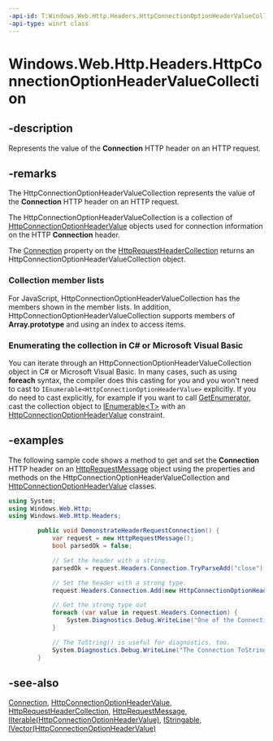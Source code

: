 ```yaml
---
-api-id: T:Windows.Web.Http.Headers.HttpConnectionOptionHeaderValueCollection
-api-type: winrt class
---
```


<!-- Class syntax.
public class HttpConnectionOptionHeaderValueCollection : Windows.Foundation.Collections.IIterable<Windows.Web.Http.Headers.HttpConnectionOptionHeaderValue>, Windows.Foundation.Collections.IVector<Windows.Web.Http.Headers.HttpConnectionOptionHeaderValue>, Windows.Foundation.IStringable, Windows.Web.Http.Headers.IHttpConnectionOptionHeaderValueCollection
-->

# Windows.Web.Http.Headers.HttpConnectionOptionHeaderValueCollection

## -description
Represents the value of the **Connection** HTTP header on an HTTP request.

## -remarks
The HttpConnectionOptionHeaderValueCollection represents the value of the **Connection** HTTP header on an HTTP request.

The HttpConnectionOptionHeaderValueCollection is a collection of [HttpConnectionOptionHeaderValue](httpconnectionoptionheadervalue.md) objects used for connection information on the HTTP **Connection** header.

The [Connection](httprequestheadercollection_connection.md) property on the [HttpRequestHeaderCollection](httprequestheadercollection.md) returns an HttpConnectionOptionHeaderValueCollection object.

### Collection member lists

For JavaScript, HttpConnectionOptionHeaderValueCollection has the members shown in the member lists. In addition, HttpConnectionOptionHeaderValueCollection supports members of **Array.prototype** and using an index to access items.


<!--Begin NET note for IEnumerable support-->
### Enumerating the collection in C# or Microsoft Visual Basic

You can iterate through an HttpConnectionOptionHeaderValueCollection object in C# or Microsoft Visual Basic. In many cases, such as using **foreach** syntax, the compiler does this casting for you and you won't need to cast to `IEnumerable<HttpConnectionOptionHeaderValue>` explicitly. If you do need to cast explicitly, for example if you want to call [GetEnumerator](/dotnet/api/system.collections.ienumerable.getenumerator?view=dotnet-uwp-10.0&preserve-view=true), cast the collection object to [IEnumerable&lt;T&gt;](/dotnet/api/system.collections.generic.ienumerable-1?view=dotnet-uwp-10.0&preserve-view=true) with an [HttpConnectionOptionHeaderValue](httpconnectionoptionheadervalue.md) constraint.

## -examples
The following sample code shows a method to get and set the **Connection** HTTP header on an [HttpRequestMessage](../windows.web.http/httprequestmessage.md) object using the properties and methods on the HttpConnectionOptionHeaderValueCollection and [HttpConnectionOptionHeaderValue](httpconnectionoptionheadervalue.md) classes.

```csharp
using System;
using Windows.Web.Http;
using Windows.Web.Http.Headers;

        public void DemonstrateHeaderRequestConnection() {
            var request = new HttpRequestMessage();
            bool parsedOk = false;

            // Set the header with a string.
            parsedOk = request.Headers.Connection.TryParseAdd("close");

            // Set the header with a strong type.
            request.Headers.Connection.Add(new HttpConnectionOptionHeaderValue("cache-control"));

            // Get the strong type out
            foreach (var value in request.Headers.Connection) {
                System.Diagnostics.Debug.WriteLine("One of the Connection values: {0}", value.Token);
            }

            // The ToString() is useful for diagnostics, too.
            System.Diagnostics.Debug.WriteLine("The Connection ToString() results: {0}", request.Headers.Connection.ToString());
        }

```



## -see-also
[Connection](httprequestheadercollection_connection.md), [HttpConnectionOptionHeaderValue](httpconnectionoptionheadervalue.md), [HttpRequestHeaderCollection](httprequestheadercollection.md), [HttpRequestMessage](../windows.web.http/httprequestmessage.md), [IIterable(HttpConnectionOptionHeaderValue)](../windows.foundation.collections/iiterable_1.md), [IStringable](../windows.foundation/istringable.md), [IVector(HttpConnectionOptionHeaderValue)](../windows.foundation.collections/ivector_1.md)
